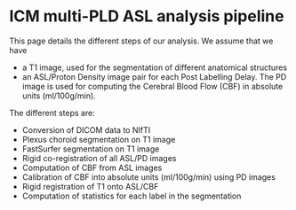 # ICM multi-PLD ASL analysis pipeline

This page details the different steps of our analysis. We assume that we have
- a T1 image, used for the segmentation of different anatomical structures
- an ASL/Proton Density image pair for each Post Labelling Delay. The PD image is used for computing the Cerebral Blood Flow (CBF) in absolute units (ml/100g/min).

The different steps are:
- Conversion of DICOM data to NIfTI
- Plexus choroid segmentation on T1 image
- FastSurfer segmentation on T1 image
- Rigid co-registration of all ASL/PD images
- Computation of CBF from ASL images
- Calibration of CBF into absolute units (ml/100g/min) using PD images
- Rigid registration of T1 onto ASL/CBF
- Computation of statistics for each label in the segmentation
